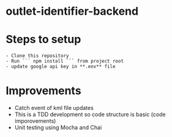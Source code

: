 # outlet-identifier-backend

# Steps to setup

	- Clone this repository
	- Run ``` npm install ``` from project root
	- update google api key in **.env** file


# Improvements

 - Catch event of kml file updates 
 - This is a TDD development so code structure is basic (code imporovements)
 - Unit testing using Mocha and Chai
 